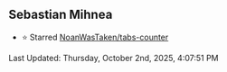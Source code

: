 <h2>Sebastian Mihnea</h2>

<!--RECENT_ACTIVITY:start-->
- ⭐ Starred [NoanWasTaken/tabs-counter](https://github.com/NoanWasTaken/tabs-counter)<br>
<!--RECENT_ACTIVITY:end-->
<!--RECENT_ACTIVITY:last_update-->
Last Updated: Thursday, October 2nd, 2025, 4:07:51 PM
<!--RECENT_ACTIVITY:last_update_end-->

<!---LOL-STATS-START-HERE--->
<!---LOL-STATS-END-HERE--->
